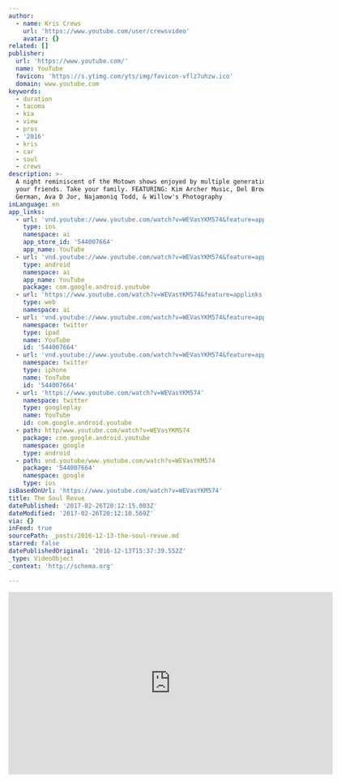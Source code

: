 ```yaml
---
author:
  - name: Kris Crews
    url: 'https://www.youtube.com/user/crewsvideo'
    avatar: {}
related: []
publisher:
  url: 'https://www.youtube.com/'
  name: YouTube
  favicon: 'https://s.ytimg.com/yts/img/favicon-vflz7uhzw.ico'
  domain: www.youtube.com
keywords:
  - duration
  - tacoma
  - kia
  - view
  - pros
  - '2016'
  - kris
  - car
  - soul
  - crews
description: >-
  A night reminiscent of the Motown shows enjoyed by multiple generations. Take
  your friends. Take your family. FEATURING: Kim Archer Music, Del Brown, Ricky
  German, Ava D Jor, Najamoniq Todd, & Willow's Photography
inLanguage: en
app_links:
  - url: 'vnd.youtube://www.youtube.com/watch?v=WEVasYKM574&feature=applinks'
    type: ios
    namespace: ai
    app_store_id: '544007664'
    app_name: YouTube
  - url: 'vnd.youtube://www.youtube.com/watch?v=WEVasYKM574&feature=applinks'
    type: android
    namespace: ai
    app_name: YouTube
    package: com.google.android.youtube
  - url: 'https://www.youtube.com/watch?v=WEVasYKM574&feature=applinks'
    type: web
    namespace: ai
  - url: 'vnd.youtube://www.youtube.com/watch?v=WEVasYKM574&feature=applinks'
    namespace: twitter
    type: ipad
    name: YouTube
    id: '544007664'
  - url: 'vnd.youtube://www.youtube.com/watch?v=WEVasYKM574&feature=applinks'
    namespace: twitter
    type: iphone
    name: YouTube
    id: '544007664'
  - url: 'https://www.youtube.com/watch?v=WEVasYKM574'
    namespace: twitter
    type: googleplay
    name: YouTube
    id: com.google.android.youtube
  - path: http/www.youtube.com/watch?v=WEVasYKM574
    package: com.google.android.youtube
    namespace: google
    type: android
  - path: vnd.youtube/www.youtube.com/watch?v=WEVasYKM574
    package: '544007664'
    namespace: google
    type: ios
isBasedOnUrl: 'https://www.youtube.com/watch?v=WEVasYKM574'
title: The Soul Revue
datePublished: '2017-02-26T20:12:15.003Z'
dateModified: '2017-02-26T20:12:10.569Z'
via: {}
inFeed: true
sourcePath: _posts/2016-12-13-the-soul-revue.md
starred: false
datePublishedOriginal: '2016-12-13T15:37:39.552Z'
_type: VideoObject
_context: 'http://schema.org'

---
```

<iframe src="https://cdn.embedly.com/widgets/media.html?src=https%3A%2F%2Fwww.youtube.com%2Fembed%2FWEVasYKM574%3Ffeature%3Doembed&amp;url=http%3A%2F%2Fwww.youtube.com%2Fwatch%3Fv%3DWEVasYKM574&amp;image=https%3A%2F%2Fi.ytimg.com%2Fvi%2FWEVasYKM574%2Fhqdefault.jpg&amp;key=b7d04c9b404c499eba89ee7072e1c4f7&amp;type=text%2Fhtml&amp;schema=youtube" width="640" height="360" scrolling="no" frameborder="0" allowfullscreen="" style=""></iframe>